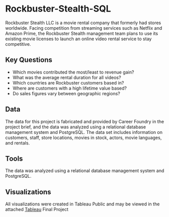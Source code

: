 # Rockbuster-Stealth-SQL
Rockbuster Stealth LLC is a movie rental company that formerly had stores worldwide. Facing competition from streaming services such as Netflix and Amazon Prime, the Rockbuster Stealth management team plans to use its existing movie licenses to launch an online video rental service to stay competitive.
## Key Questions
- Which movies contributed the most/least to revenue gain?
- What was the average rental duration for all videos?
- Which countries are Rockbuster customers based in?
- Where are customers with a high lifetime value based?
- Do sales figures vary between geographic regions?
## Data
The data for this project is fabricated and provided by Career Foundry in the project brief, and the data was analyzed using a relational database management system and PostgreSQL. The data set includes information on customers, staff, store locations, movies in stock, actors, movie languages, and rentals.
## Tools
The data was analyzed using a relational database management system and PostgreSQL.
## Visualizations
All visualizations were created in Tableau Public and may be viewed in the attached [Tableau](https://public.tableau.com/app/profile/guillermo.gracida/vizzes)
Final Project
